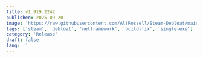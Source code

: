 ```yaml
---
title: v1.919.2242
published: 2025-09-20
image: 'https://raw.githubusercontent.com/AltRossell/Steam-Debloat/main/src/content/posts/assets/v1.919.2242.png'
tags: ['steam', 'debloat', 'netframework', 'build-fix', 'single-exe']
category: 'Release'
draft: false 
lang: ''
---
```


